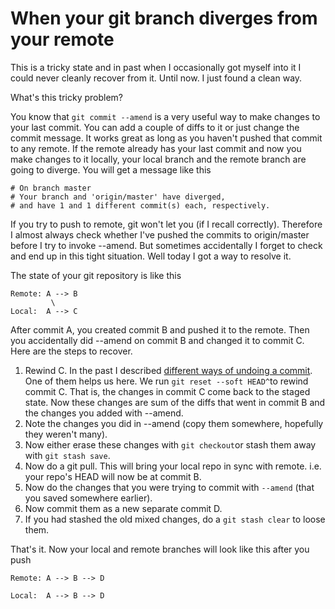 When your git branch diverges from your remote
===
This is a tricky state and in past when I occasionally got myself into it I could never cleanly recover from it. Until now. I just found a clean way.  
  
What's this tricky problem?  
  
You know that `git commit --amend` is a very useful way to make changes to your last commit. You can add a couple of diffs to it or just change the commit message. It works great as long as you haven't pushed that commit to any remote. If the remote already has your last commit and now you make changes to it locally, your local branch and the remote branch are going to diverge. You will get a message like this  
  

    # On branch master  
    # Your branch and 'origin/master' have diverged,  
    # and have 1 and 1 different commit(s) each, respectively.  
      
    

If you try to push to remote, git won't let you (if I recall correctly). Therefore I almost always check whether I've pushed the commits to origin/master before I try to invoke --amend. But sometimes accidentally I forget to check and end up in this tight situation. Well today I got a way to resolve it.  
  
The state of your git repository is like this  
  

    Remote: A --> B  
             \  
    Local:  A --> C  
      
    

After commit A, you created commit B and pushed it to the remote. Then you accidentally did --amend on commit B and changed it to commit C. Here are the steps to recover.  

1. Rewind C. In the past I described [different ways of undoing a commit][0]. One of them helps us here. We run `git reset --soft HEAD^`to rewind commit C. That is, the changes in commit C come back to the staged state. Now these changes are sum of the diffs that went in commit B and the changes you added with --amend. 
2. Note the changes you did in --amend (copy them somewhere, hopefully they weren't many). 
3. Now either erase these changes with `git checkout`or stash them away with `git stash save`. 
4. Now do a git pull. This will bring your local repo in sync with remote. i.e. your repo's HEAD will now be at commit B. 
5. Now do the changes that you were trying to commit with `--amend` (that you saved somewhere earlier). 
6. Now commit them as a new separate commit D. 
7. If you had stashed the old mixed changes, do a `git stash clear` to loose them.

That's it. Now your local and remote branches will look like this after you push

  
    Remote: A --> B --> D  
               
    Local:  A --> B --> D  
      
    

  


[0]: http://jyro.blogspot.in/2012/05/rolling-back-latest-git-commit.html

